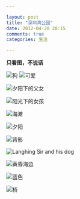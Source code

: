 ```yaml
---

layout: post
title: "深圳湾公园"
date: 2012-04-20 20:15
comments: true
categories: 生活 

---
```


**只看图，不说话**

![狗](http://farm8.staticflickr.com/7178/7096023737_fd54d12706_b.jpg)
![可爱](http://farm8.staticflickr.com/7114/7096007487_e0a3ae1907_b.jpg)



<!--more-->
![夕阳下的父女](http://farm8.staticflickr.com/7041/7096020177_dd139b578e_b.jpg)

![阳光下的女孩](http://farm6.staticflickr.com/5446/7095997499_319b548887_b.jpg)

![海滩](http://farm8.staticflickr.com/7116/6949931096_de94267d57_b.jpg)

![夕阳](http://farm8.staticflickr.com/7104/6949933242_c2e89296ae_b.jpg)

![背影](http://farm8.staticflickr.com/7259/7095999553_f0f72f5703_b.jpg)

![Langhing Sir and his dog](http://farm8.staticflickr.com/7076/6934129868_6627a72149_b.jpg)



![黄昏海边](http://farm6.staticflickr.com/5323/6949941908_434f5d8707_b.jpg)

![蓝色](http://farm6.staticflickr.com/5316/6949939452_1613ca05f4_b.jpg)

![桥](http://farm6.staticflickr.com/5348/7096017443_258e477b8e_b.jpg)

